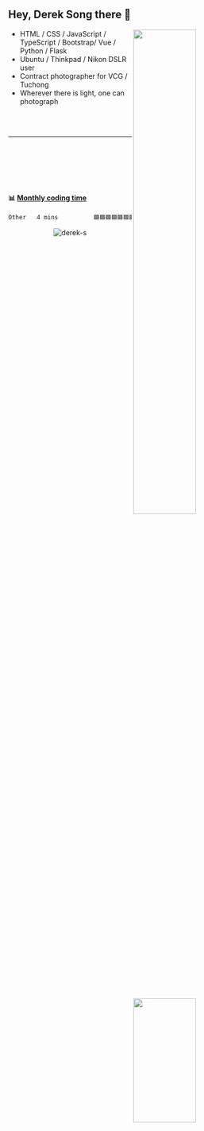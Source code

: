 ## Hey, Derek Song there 👋
[<img align="right" width="50%" src="https://github-readme-stats-sandy-dereks-tau.vercel.app/api?username=derek-s&show_icons=true">](https://github.com/derek-s/github-readme-stats)

- HTML / CSS / JavaScript / TypeScript / Bootstrap/  Vue / Python / Flask
- Ubuntu / Thinkpad / Nikon DSLR user
- Contract photographer for VCG / Tuchong
- Wherever there is light, one can photograph

<br><br>

---

[<img align="right" width="50%" height="250px" src="https://media.giphy.com/media/1C8bHHJturSx2/giphy.gif">](https://media.giphy.com/media/1C8bHHJturSx2/giphy.gif)
![<img align="left" width="50%" src="/github-metrics.svg" alt="Metrics">](/github-metrics.svg)


<br><br>
---

#### :bar_chart: [Monthly coding time](https://github.com/athul/waka-readme)


<!--START_SECTION:waka-->

```txt
Other   4 mins          🟩🟩🟩🟩🟩🟩🟩🟩🟩🟩🟩🟩🟩🟩🟩🟩🟩🟩🟩🟩🟩🟩🟩🟩🟩   100.00 %
```

<!--END_SECTION:waka-->

<p align="center"> <img src="https://komarev.com/ghpvc/?username=derek-s" alt="derek-s" /> </p>

